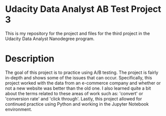 # Udacity Data Analyst AB Test Project 3
This is my repository for the project and files for the third project in the Udacity Data Analyst Nanodegree program.

# Description
The goal of this project is to practice using A/B testing. The project is fairly in-depth and shows some of the issues that can occur.
Specifically, this project worked with the data from an e-commerce company and whether or not a new website was better than the old one.
I also learned quite a bit about the terms related to these areas of work such as: 'convert' or 'conversion rate' and 'click through'.
Lastly, this project allowed for continued practice using Python and working in the Jupyter Notebook environment.
